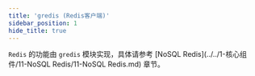 ```yaml
---
title: 'gredis (Redis客户端)'
sidebar_position: 1
hide_title: true
---
```


`Redis` 的功能由 `gredis` 模块实现，具体请参考 [NoSQL Redis](../../1-核心组件/11-NoSQL Redis/11-NoSQL Redis.md) 章节。